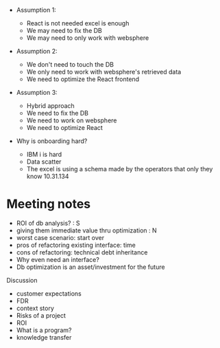 - Assumption 1: 
	- React is not needed excel is enough
	- We may need to fix the DB
	- We may need to only work with websphere
- Assumption 2:
	- We don't need to touch the DB
	- We only need to work with websphere's retrieved data
	- We need to optimize the React frontend
- Assumption 3:
	- Hybrid approach
	- We need to fix the DB
	- We need to work on websphere
	- We need to optimize React

- Why is onboarding hard?
	- IBM i is hard
	- Data scatter
	- The excel is using a schema made by the operators that only they know
10.31.134
# Meeting notes

- ROI of db analysis? : S
- giving them immediate value thru optimization : N
- worst case scenario: start over
- pros of refactoring existing interface: time
- cons of refactoring: technical debt inheritance
- Why even need an interface?
- Db optimization is an asset/investment for the future

Discussion

- customer expectations
- FDR
- context story
- Risks of a project
- ROI
- What is a program?
- knowledge transfer